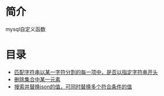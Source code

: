 # 简介
mysql自定义函数

# 目录

+ [匹配字符串以某一字符分割的每一项中，是否以指定字符串开头](./demo1.sql)
+ [删除集合中某一元素](./demo2.sql)
+ [搜索并替换json的值，可同时替换多个符合条件的值](./demo3.sql)
